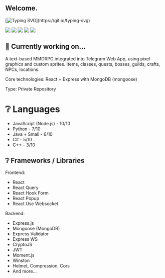 ## Welcome.

[![Typing SVG](https://readme-typing-svg.herokuapp.com?font=Fira+Code&weight=700&letterSpacing=&duration=2500&pause=5000&repeat=false&width=500&lines=I'm+Denis%2C+NodeJS+backend+developer.)](https://git.io/typing-svg)

![](https://github-profile-summary-cards.vercel.app/api/cards/profile-details?username=KoldaN1&theme=solarized_dark)
![](https://github-profile-summary-cards.vercel.app/api/cards/most-commit-language?username=KoldaN1&theme=solarized_dark)
![](https://github-profile-summary-cards.vercel.app/api/cards/repos-per-language?username=KoldaN1&theme=solarized_dark)
![](https://github-profile-summary-cards.vercel.app/api/cards/stats?username=KoldaN1&theme=solarized_dark)
![](https://github-profile-summary-cards.vercel.app/api/cards/productive-time?username=KoldaN1&theme=solarized_dark)

## 🔨 Currently working on...

A text-based MMORPG integrated into Telegram Web App, using pixel graphics and custom sprites. Items, classes, quests, bosses, guilds, crafts, NPCs, locations.  

Core technologies: React + Express with MongoDB (mongoose)

Type: Private Repository

# ❔ Languages

- JavaScript (Node.js) - 10/10
- Python - 7/10
- Java + Smali - 6/10
- C# - 5/10
- C++ - 3/10

## ❔ Frameworks / Libraries 

Frontend:
- React
- React Query
- React Hook Form
- React Popup
- React Use Websocket
  
Backend:
- Express.js
- Mongoose (MongoDB)
- Express Validator
- Express WS
- CryptoJS
- JWT
- Moment.js
- Winston
- Helmet, Compression, Cors
- And more...

